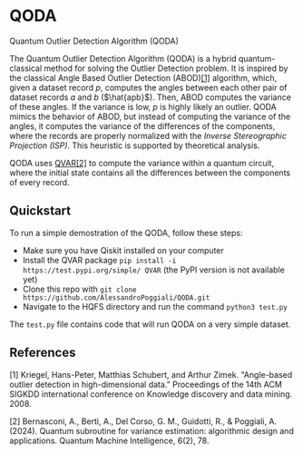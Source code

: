 # QODA
Quantum Outlier Detection Algorithm (QODA)

The Quantum Outlier Detection Algorithm (QODA) is a hybrid quantum-classical method for solving the Outlier Detection problem. It is inspired by the classical Angle Based Outlier Detection (ABOD)[[1]](#1) algorithm, which, given a dataset record $p$, computes the angles between each other pair of dataset records $a$ and $b$ ($\hat{apb}$). Then, ABOD computes the variance of these angles. If the variance is low, $p$ is highly likely an outlier. QODA mimics the behavior of ABOD, but instead of computing the variance of the angles, it computes the variance of the differences of the components, where the records are properly normalized with the *Inverse Stereographic Projection (ISP)*. This heuristic is supported by theoretical analysis.

QODA uses [QVAR](https://github.com/AlessandroPoggiali/QVAR)[[2]](#2) to compute the variance within a quantum circuit, where the initial state contains all the differences between the components of every record. 

## Quickstart

To run a simple demostration of the QODA, follow these steps:
* Make sure you have Qiskit installed on your computer
* Install the QVAR package `pip install -i https://test.pypi.org/simple/ QVAR` (the PyPI version is not available yet)
* Clone this repo with `git clone https://github.com/AlessandroPoggiali/QODA.git`
* Navigate to the HQFS directory and run the command `python3 test.py`

The `test.py` file contains code that will run QODA on a very simple dataset.

## References
<a id="1">[1]</a> 
Kriegel, Hans-Peter, Matthias Schubert, and Arthur Zimek. "Angle-based outlier detection in high-dimensional data." Proceedings of the 14th ACM SIGKDD international conference on Knowledge discovery and data mining. 2008.

<a id="2">[2]</a> 
Bernasconi, A., Berti, A., Del Corso, G. M., Guidotti, R., & Poggiali, A. (2024). Quantum subroutine for variance estimation: algorithmic design and applications. Quantum Machine Intelligence, 6(2), 78.